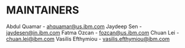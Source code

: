 # MAINTAINERS

Abdul Quamar - ahquamar@us.ibm.com
Jaydeep Sen - jaydesen@in.ibm.com
Fatma Ozcan - fozcan@us.ibm.com
Chuan Lei - chuan.lei@ibm.com
Vasilis Efthymiou - vasilis.efthymiou@ibm.com
